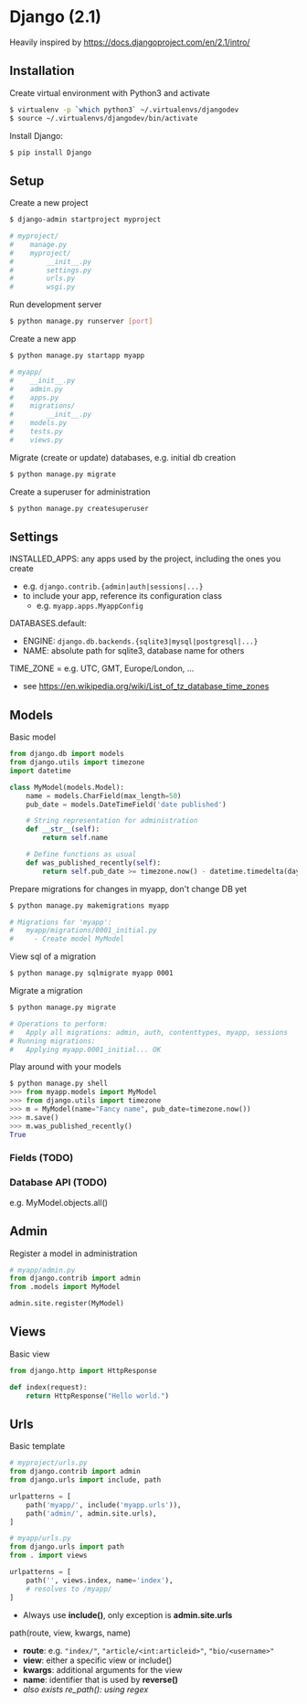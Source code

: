# Django (2.1)
Heavily inspired by https://docs.djangoproject.com/en/2.1/intro/

## Installation
Create virtual environment with Python3 and activate
```bash
$ virtualenv -p `which python3` ~/.virtualenvs/djangodev
$ source ~/.virtualenvs/djangodev/bin/activate
```

Install Django: 
```bash
$ pip install Django
```

## Setup
Create a new project
```bash
$ django-admin startproject myproject

# myproject/
#    manage.py
#    myproject/
#        __init__.py
#        settings.py
#        urls.py
#        wsgi.py
```

Run development server
```bash
$ python manage.py runserver [port]
```

Create a new app
```bash
$ python manage.py startapp myapp

# myapp/
#    __init__.py
#    admin.py
#    apps.py
#    migrations/
#        __init__.py
#    models.py
#    tests.py
#    views.py
```

Migrate (create or update) databases, e.g. initial db creation
```bash
$ python manage.py migrate
```

Create a superuser for administration
```bash
$ python manage.py createsuperuser
```

## Settings
INSTALLED_APPS: any apps used by the project, including the ones you create
- e.g. `django.contrib.{admin|auth|sessions|...}`
- to include your app, reference its configuration class
    - e.g. `myapp.apps.MyappConfig`

DATABASES.default:
- ENGINE: `django.db.backends.{sqlite3|mysql|postgresql|...}`
- NAME: absolute path for sqlite3, database name for others

TIME_ZONE = e.g. UTC, GMT, Europe/London, ...
- see https://en.wikipedia.org/wiki/List_of_tz_database_time_zones

## Models
Basic model
```python
from django.db import models
from django.utils import timezone
import datetime

class MyModel(models.Model):
    name = models.CharField(max_length=50)
    pub_date = models.DateTimeField('date published')

    # String representation for administration
    def __str__(self):
        return self.name

    # Define functions as usual
    def was_published_recently(self):
        return self.pub_date >= timezone.now() - datetime.timedelta(days=1)
```

Prepare migrations for changes in myapp, don't change DB yet
```bash
$ python manage.py makemigrations myapp

# Migrations for 'myapp':
#   myapp/migrations/0001_initial.py
#     - Create model MyModel
```

View sql of a migration
```bash
$ python manage.py sqlmigrate myapp 0001
```

Migrate a migration
```bash
$ python manage.py migrate

# Operations to perform:
#   Apply all migrations: admin, auth, contenttypes, myapp, sessions
# Running migrations:
#   Applying myapp.0001_initial... OK
```

Play around with your models
```python
$ python manage.py shell
>>> from myapp.models import MyModel
>>> from django.utils import timezone
>>> m = MyModel(name="Fancy name", pub_date=timezone.now())
>>> m.save()
>>> m.was_published_recently()
True
```

### Fields (TODO)

### Database API (TODO)
e.g. MyModel.objects.all()

## Admin
Register a model in administration
```python
# myapp/admin.py
from django.contrib import admin
from .models import MyModel

admin.site.register(MyModel)
```

## Views
Basic view
```python
from django.http import HttpResponse

def index(request):
    return HttpResponse("Hello world.")
```

## Urls
Basic template
```python
# myproject/urls.py
from django.contrib import admin
from django.urls import include, path

urlpatterns = [
    path('myapp/', include('myapp.urls')),
    path('admin/', admin.site.urls),
]

# myapp/urls.py
from django.urls import path
from . import views

urlpatterns = [
    path('', views.index, name='index'),
    # resolves to /myapp/
]
```
- Always use **include()**, only exception is **admin.site.urls**


path(route, view, kwargs, name)
- **route**: e.g. `"index/"`, `"article/<int:articleid>"`, `"bio/<username>"`
- **view**: either a specific view or include()
- **kwargs**: additional arguments for the view
- **name**: identifier that is used by **reverse()**
- *also exists re_path(): using regex*

